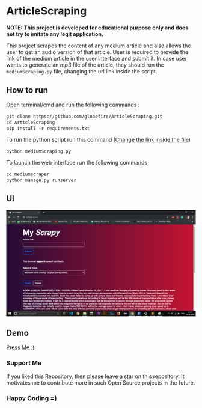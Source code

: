 # ArticleScraping

**NOTE: This project is developed for educational purpose only and does not try to imitate any legit application.**

This project scrapes the content of any medium article and also allows the user to get an audio version of that article.
User is required to provide the link of the medium article in the user interface and submit it. In case user wants to generate an *mp3* file 
of the article, they should run the `mediumScraping.py` file, changing the url link inside the script. 

## How to run
Open terminal/cmd and run the following commands :

```git
git clone https://github.com/globefire/ArticleScraping.git
cd ArticleScraping
pip install -r requirements.txt
```

To run the python script run this command ([Change the link inside the file](https://github.com/globefire/ArticleScraping/blob/76ddf728769d562b8fbe2e7eadd02e5495bd20c5/mediumScraping.py#L6))

```git
python mediumScraping.py
```

To launch the web interface run the following commands

```git
cd mediumscraper
python manage.py runserver
```

## UI

<img src="https://github.com/globefire/ArticleScraping/blob/master/myscrapy.png" />

## Demo
[Press Me :)](https://www.youtube.com/watch?v=GGjnNVrm7rw&feature=youtu.be)


### Support Me
If you liked this Repository, then please leave a star on this repository. It motivates me to contribute more in such Open Source projects in the future.
### Happy Coding =)
